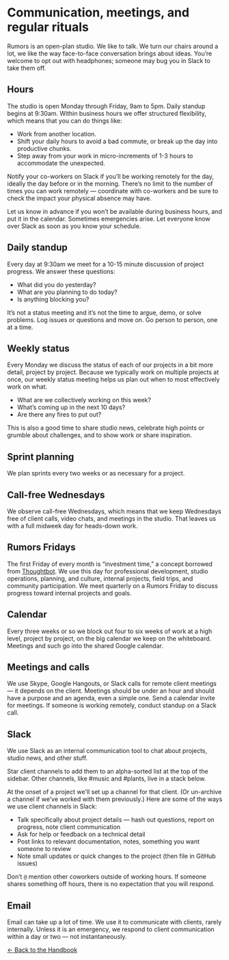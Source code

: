 # Communication, meetings, and regular rituals

Rumors is an open-plan studio. We like to talk. We turn our chairs around a lot, we like the way face-to-face conversation brings about ideas. You’re welcome to opt out with headphones; someone may bug you in Slack to take them off.

## Hours

The studio is open Monday through Friday, 9am to 5pm. Daily standup begins at 9:30am. Within business hours we offer structured flexibility, which means that you can do things like:

- Work from another location.
- Shift your daily hours to avoid a bad commute, or break up the day into productive chunks.
- Step away from your work in micro-increments of 1-3 hours to accommodate the unexpected.

Notify your co-workers on Slack if you’ll be working remotely for the day, ideally the day before or in the morning. There’s no limit to the number of times you can work remotely — coordinate with co-workers and be sure to check the impact your physical absence may have.

Let us know in advance if you won’t be available during business hours, and put it in the calendar. Sometimes emergencies arise. Let everyone know over Slack as soon as you know your schedule.

## Daily standup

Every day at 9:30am we meet for a 10-15 minute discussion of project progress. We answer these questions:

- What did you do yesterday?
- What are you planning to do today?
- Is anything blocking you?

It’s not a status meeting and it’s not the time to argue, demo, or solve problems. Log issues or questions and move on. Go person to person, one at a time.

## Weekly status

Every Monday we discuss the status of each of our projects in a bit more detail, project by project. Because we typically work on multiple projects at once, our weekly status meeting helps us plan out when to most effectively work on what.

- What are we collectively working on this week?
- What’s coming up in the next 10 days?
- Are there any fires to put out?

This is also a good time to share studio news, celebrate high points or grumble about challenges, and to show work or share inspiration.

## Sprint planning
We plan sprints every two weeks or as necessary for a project.

## Call-free Wednesdays

We observe call-free Wednesdays, which means that we keep Wednesdays free of client calls, video chats, and meetings in the studio. That leaves us with a full midweek day for heads-down work.

## Rumors Fridays

The first Friday of every month is “investment time,” a concept borrowed from [Thoughtbot](https://thoughtbot.com/). We use this day for professional development, studio operations, planning, and culture, internal projects, field trips, and community participation. We meet quarterly on a Rumors Friday to discuss progress toward internal projects and goals.

## Calendar

Every three weeks or so we block out four to six weeks of work at a high level, project by project, on the big calendar we keep on the whiteboard. Meetings and such go into the shared Google calendar.

## Meetings and calls

We use Skype, Google Hangouts, or Slack calls for remote client meetings — it depends on the client. Meetings should be under an hour and should have a purpose and an agenda, even a simple one. Send a calendar invite for meetings. If someone is working remotely, conduct standup on a Slack call.

## Slack

We use Slack as an internal communication tool to chat about projects, studio news, and other stuff.

Star client channels to add them to an alpha-sorted list at the top of the sidebar. Other channels, like #music and #plants, live in a stack below.

At the onset of a project we'll set up a channel for that client. (Or un-archive a channel if we’ve worked with them previously.) Here are some of the ways we use client channels in Slack:

- Talk specifically about project details — hash out questions, report on progress, note client communication
- Ask for help or feedback on a technical detail
- Post links to relevant documentation, notes, something you want someone to review
- Note small updates or quick changes to the project (then file in GitHub issues)

Don’t `@` mention other coworkers outside of working hours. If someone shares something off hours, there is no expectation that you will respond.

## Email

Email can take up a lot of time. We use it to communicate with clients, rarely internally. Unless it is an emergency, we respond to client communication within a day or two — not instantaneously.

[← Back to the Handbook](../README.md)

